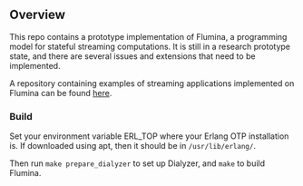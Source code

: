 ## Overview

This repo contains a prototype implementation of Flumina, a
programming model for stateful streaming computations. It is still in
a research prototype state, and there are several issues and
extensions that need to be implemented.

A repository containing examples of streaming applications implemented on
Flumina can be found
[here](https://github.com/angelhof/flumina-examples/).

### Build

Set your environment variable ERL_TOP where your Erlang OTP
installation is. If downloaded using apt, then it should be in
`/usr/lib/erlang/`.

Then run `make prepare_dialyzer` to set up Dialyzer, and `make` to
build Flumina.
